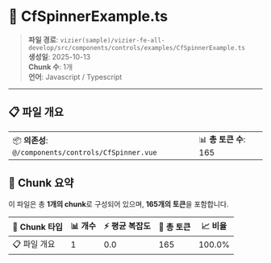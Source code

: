 # 📄 CfSpinnerExample.ts

> **파일 경로**: `vizier(sample)/vizier-fe-all-develop/src/components/controls/examples/CfSpinnerExample.ts`  
> **생성일**: 2025-10-13  
> **Chunk 수**: 1개  
> **언어**: Javascript / Typescript
---


## 📋 파일 개요

| | |
|--|--|
| 📦 **의존성**: `@/components/controls/CfSpinner.vue` | 📊 **총 토큰 수**: 165 |






## 🧩 Chunk 요약

이 파일은 총 **1개의 chunk**로 구성되어 있으며, **165개의 토큰**을 포함합니다.

| 🧩 Chunk 타입 | 📊 개수 | ⚡ 평균 복잡도 | 📝 총 토큰 | 📈 비율 |
|---------------|--------|-------------|----------|--------|
| 📋 파일 개요 | 1 | 0.0 | 165 | 100.0% |


